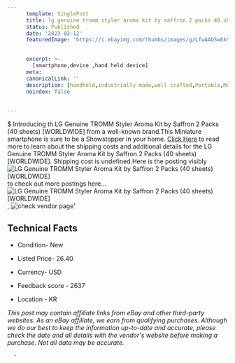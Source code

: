 ```yaml
---
      template: SinglePost
      title: lg genuine tromm styler aroma kit by saffron 2 packs 40 sheets worldwide 
      status: Published
      date: '2023-02-12'
      featuredImage: 'https://i.ebayimg.com/thumbs/images/g/LfwAAOSw6k9iBi1S/s-l225.jpg'
       

      excerpt: >-
        [smartphone,device ,hand held device]
      meta:
      canonicalLink: ''
      description: [handheld,industrially made,well crafted,Portable,Mobile,Compact,Convenient,Lightweight,Maneuverable,Man-portable,Miniature,Carriable,Hand-held,Light,Holdable,Transportable,Mobile device,Pocket-sized,On-the-go,Wireless,Cordless,Compact size,Convenient size, smartphone,device ,hand held device]
      noindex: false
      

---
```

$
      Introducing th LG Genuine TROMM Styler Aroma Kit by Saffron 2 Packs (40 sheets) [WORLDWIDE] from a well-known brand.This Miniature smartphone is sure to be a Showstopper in your home. [Click Here](https://www.ebay.com/itm/165329827442?hash=item267e6cf672%3Ag%3ALfwAAOSw6k9iBi1S&mkevt=1&mkcid=1&mkrid=711-53200-19255-0&campid=%253CePNCampaignId%253E&customid=%253CreferenceId%253E&toolid=10049) to read more to learn about the shipping costs and additional details for the LG Genuine TROMM Styler Aroma Kit by Saffron 2 Packs (40 sheets) [WORLDWIDE]. Shipping cost is undefined.Here is the posting visibly ![LG Genuine TROMM Styler Aroma Kit by Saffron 2 Packs (40 sheets) [WORLDWIDE]](https://i.ebayimg.com/thumbs/images/g/LfwAAOSw6k9iBi1S/s-l225.jpg) to check out more postings here... ![LG Genuine TROMM Styler Aroma Kit by Saffron 2 Packs (40 sheets) [WORLDWIDE]](https://i.ebayimg.com/images/g/LfwAAOSw6k9iBi1S/s-l1600.jpg), ![check vendor page](https://origin-galleryplus.ebayimg.com/ws/web/165329827442_2_0_1/225x225.jpg)'

      

 ## Technical Facts 



     
      

 - Condition- New 


      

 - Listed Price- 26.40 


      

 - Currency- USD 


      

 - Feedback score - 2637 


      

 - Location - KR 


      
      

 *_This post may contain affiliate links from eBay and other third-party websites. As an eBay affiliate, we earn from qualifying purchases. Although we do our best to keep the information up-to-date and accurate, please check the date and all details with the vendor's website before making a purchase. Not all data may be accurate._*




      -
